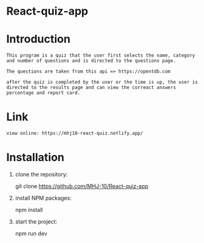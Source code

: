 # React-quiz-app

# Introduction

    This program is a quiz that the user first selects the name, category and number of questions and is directed to the questions page. 

    The questions are taken from this api => https://opentdb.com

    after the quiz is completed by the user or the time is up, the user is directed to the results page and can view the correact answers     percentage and report card.

# Link

    view online: https://mhj10-react-quiz.netlify.app/

# Installation

   1. clone the repository:

      git clone https://github.com/MHJ-10/React-quiz-app

   2. install NPM packages:

      npm install
      
   3. start the project:

      npm run dev
